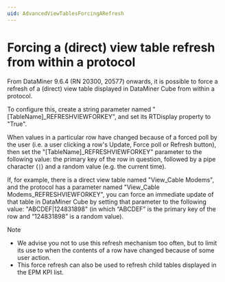 ```yaml
---
uid: AdvancedViewTablesForcingARefresh
---
```


# Forcing a (direct) view table refresh from within a protocol

From DataMiner 9.6.4 (RN 20300, 20577) onwards, it is possible to force a refresh of a (direct) view table displayed in DataMiner Cube from within a protocol.

To configure this, create a string parameter named "[TableName]_REFRESHVIEWFORKEY", and set its RTDisplay property to "True".

When values in a particular row have changed because of a forced poll by the user (i.e. a user clicking a row's Update, Force poll or Refresh button), then set the "[TableName]_REFRESHVIEWFORKEY" parameter to the following value: the primary key of the row in question, followed by a pipe character (`|`) and a random value (e.g. the current time).

If, for example, there is a direct view table named "View_Cable Modems", and the protocol has a parameter named "View_Cable Modems_REFRESHVIEWFORKEY", you can force an immediate update of that table in DataMiner Cube by setting that parameter to the following value: "ABCDEF|124831898" (in which “ABCDEF” is the primary key of the row and “124831898” is a random value).

> [!NOTE]
>
> - We advise you not to use this refresh mechanism too often, but to limit its use to when the contents of a row have changed because of some user action.
> - This force refresh can also be used to refresh child tables displayed in the EPM KPI list.

